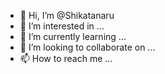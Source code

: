 - 👋 Hi, I’m @Shikatanaru
- 👀 I’m interested in ...
- 🌱 I’m currently learning ...
- 💞️ I’m looking to collaborate on ...
- 📫 How to reach me ...

<!---
Shikatanaru/Shikatanaru is a ✨ special ✨ repository because its `README.md` (this file) appears on your GitHub profile.
You can click the Preview link to take a look at your changes.
--->
